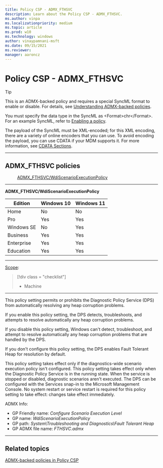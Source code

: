```yaml
---
title: Policy CSP - ADMX_FTHSVC
description: Learn about the Policy CSP - ADMX_FTHSVC.
ms.author: vinpa
ms.localizationpriority: medium
ms.topic: article
ms.prod: w10
ms.technology: windows
author: vinaypamnani-msft
ms.date: 09/15/2021
ms.reviewer:
manager: aaroncz
---
```


# Policy CSP - ADMX_FTHSVC

> [!TIP]
> This is an ADMX-backed policy and requires a special SyncML format to enable or disable.  For details, see [Understanding ADMX-backed policies](../mdm/understanding-admx-backed-policies.md).
>
> You must specify the data type in the SyncML as &lt;Format&gt;chr&lt;/Format&gt;. For an example SyncML, refer to [Enabling a policy](../mdm/understanding-admx-backed-policies.md#enabling-a-policy).
>
> The payload of the SyncML must be XML-encoded; for this XML encoding, there are a variety of online encoders that you can use. To avoid encoding the payload, you can use CDATA if your MDM supports it.  For more information, see [CDATA Sections](http://www.w3.org/TR/REC-xml/#sec-cdata-sect).

<hr/>

<!--Policies-->
## ADMX_FTHSVC policies

<dl>
  <dd>
    <a href="#admx-fthsvc-wdiscenarioexecutionpolicy">ADMX_FTHSVC/WdiScenarioExecutionPolicy</a>
  </dd>
</dl>

<hr/>

<!--Policy-->
<a href="" id="admx-fthsvc-wdiscenarioexecutionpolicy"></a>**ADMX_FTHSVC/WdiScenarioExecutionPolicy**

<!--SupportedSKUs-->

|Edition|Windows 10|Windows 11|
|--- |--- |--- |
|Home|No|No|
|Pro|Yes|Yes|
|Windows SE|No|Yes|
|Business|Yes|Yes|
|Enterprise|Yes|Yes|
|Education|Yes|Yes|

<!--/SupportedSKUs-->
<hr/>

<!--Scope-->
[Scope](./policy-configuration-service-provider.md#policy-scope):

> [!div class = "checklist"]
> * Machine

<hr/>

<!--/Scope-->
<!--Description-->
This policy setting permits or prohibits the Diagnostic Policy Service (DPS) from automatically resolving any heap corruption problems.

If you enable this policy setting, the DPS detects, troubleshoots, and attempts to resolve automatically any heap corruption problems.

If you disable this policy setting, Windows can't detect, troubleshoot, and attempt to resolve automatically any heap corruption problems that are handled by the DPS.

If you don't configure this policy setting, the DPS enables Fault Tolerant Heap for resolution by default.

This policy setting takes effect only if the diagnostics-wide scenario execution policy isn't configured.
This policy setting takes effect only when the Diagnostic Policy Service is in the running state. When the service is stopped or disabled, diagnostic scenarios aren't executed.
The DPS can be configured with the Services snap-in to the Microsoft Management Console.
No system restart or service restart is required for this policy setting to take effect: changes take effect immediately.

<!--/Description-->

<!--ADMXBacked-->
ADMX Info:
-   GP Friendly name: *Configure Scenario Execution Level*
-   GP name: *WdiScenarioExecutionPolicy*
-   GP path: *System\Troubleshooting and Diagnostics\Fault Tolerant Heap*
-   GP ADMX file name: *FTHSVC.admx*

<!--/ADMXBacked-->
<!--/Policy-->

<hr/>

<!--/Policies-->

## Related topics

[ADMX-backed policies in Policy CSP](./policies-in-policy-csp-admx-backed.md)